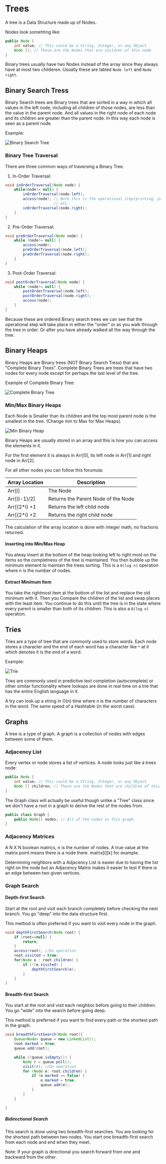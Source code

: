 # Trees

A tree is a Data Structure made up of Nodes.

Nodes look somehting like: 

```java
public Node {
    int value; // This could be a String, Integer, or any Object
    Node []; // These are the Nodes that are children of this node
}
```

Binary trees usually have two Nodes instead of the array since they always have
at most two childeren. Usually these are labled `Node left` and `Node right`.

## Binary Search Tress
Binary Search trees are Binary trees that are sorted in a way in which all
values in the left node, including all children of those nodes, are less than
the value in the parent node. And all values in the right node of each node and
its children are greater than the parent node. In this way each node is seen as
a parent node.

Example:

![Binary Search Tree](BinarySearchTree.png "Binary Search Tree")

### Binary Tree Traversal

There are three common ways of traversing a Binary Tree.

1. In-Order Traversal:

```java
void inOrderTraversal(Node node) {
    while(node!= null) {
        inOrderTraversal(node.left);
        access(node); // Note this is the operational step(printing, processing,
                      // etc.
        inOrderTraversal(node.right);
    }
}
```

2. Pre-Order Traversal:

```java
void preOrderTraversal(Node node) {
    while (node!= null) {
        access(node);
        preOrderTraversal(node.left);
        preOrderTraversal(node.right);
    }
}
```

3. Post-Order Traversal:

```java
void postOrderTraversal(Node node) {
    while (node!= null) {
        postOrderTraversal(node.left);
        postOrderTraversal(node.right);
        access(node);
    }
}
```

Because these are ordered Binary search trees we can see that the operational
step will take place in either the "order" or as you walk through the tree in
order. Or after you have already walked all the way through the tree.

## Binary Heaps
Binary Heaps are Binary trees (NOT Binary Search Tress) that are "Complete
Binary Trees". Complete Binary Trees are trees that have two nodes for every
node except for perhaps the last level of the tree. 

Example of Complete Binary Tree: 


![Complete Binary Tree](CompleteBinaryTree.png "Complete Binary Tree")

### Min/Max Binary Heaps
Each Node is Smaller than its children and the top most parent node is the
smallest in the tree. (Change min to Max for Max Heaps).


![Min Binary Heap](MinBinaryHeap.png "Min Binary Heap")

Binary Heaps are usually stored in an array and this is how you can access the 
elements in it. 

For the first element it is always in Arr[0], its left node in Arr[1] and right
node in Arr[2]. 

For all other nodes you can follow this forumula:

|Array Location|Description|
|-----------|-----------|
|Arr[i]|The Node|
|Arr[(i-1)/2]|Returns the Parent Node of the Node|
|Arr[(2*i) +1|Returns the left child node|
|Arr[(2*i) +2|Returns the right child node|

The calculation of the array location is done with integer math, no fractions
returned. 

#### Inserting into Min/Max Heap
You alway insert at the bottom of the heap looking left to right most on the
items so the completness of the tree is maintained. You then bubble up the
minimum element to maintain the trees sorting. This is a `O(log n)` operation
where n is the number of nodes. 

#### Extract Minimum Item
You take the rightmost item at the bottom of the list and replace the old
minimum with it. Then you Compare the children of the list and swap places with
the least item. You continue to do this until the tree is in the state where
every parent is smaller than both of its children. This is also a `O(log n)`
operation. 

## Tries
Tries are a type of tree that are commonly used to store words. Each node
stores a character and the end of each word has a character like `*` at it
which denotes it is the end of a word. 

Example:

![Trie](Trie.png "Trie")

Tries are commonly used in predictive text completion (autocomplete) or other
similar functionality where lookups are done in real time on a trie that has
the entire English language in it. 

A try can look up a string in O(n) time where n is the number of characters in
the word. The same speed of a Hashtable (in the worst case). 

## Graphs
A tree is a type of graph. A graph is a collection of nodes with edges between
some of them. 

### Adjacency List
Every vertex or node stores a list of vertices. A node looks just like a trees
node:

```java
public Node {
    int value; // This could be a String, Integer, or any Object
    Node [] children; // These are the Nodes that are children of this node
}
```

The Graph class will actually be useful though unlike a "Tree" class since we
don't have a root in a graph to derive the rest of the nodes from.

```java
public class Graph {
    public Node[] nodes; // All of the nodes in this graph. 
}
```

### Adjacency Matrices
A N X N boolean matrics, n is the number of nodes. A true value at the matrix
point means there is a node there. matrix[i][k] for example. 

Determining neighbors with a Adjacency List is easier due to having the list
right on the node but an Adjacency Matrix makes it easier to test if there is
an edge between two given vertices.

### Graph Search

#### Depth-first Search
Start at the root and visit each branch completely before checking the next
branch. You go "deep" into the data structure first.

This method is often preferred if you want to visit every node in the graph.

```java
void depthFirstSearch(Node root) {
    if (root==null) {
        return;
    }
    access(root); //Do operation 
    root.visited = true;
    for(Node e : root.children) {
        if (!(e.visited) {
            depthFirstSearch(e);
        }
    }
}
```

#### Breadth-first Search
You start at the root and visit each neighbor before going to their children.
You go "wide" into the search before going deep. 

This method is preferred if you want to find every path or the shortest path in
the graph.


```java
void breadthFirstSearch(Node root){
    Queue<Node> queue = new LinkedList();
    root.marked = true;
    queue.add(root);

    while (!queue.isEmpty()) {
        Node r = queue.poll();
        visit(r); //Do operation
        for (Node e: root.children) {
            if (e.marked == false) {
                e.marked = true;
                queue.add(e);
            }
        }
    }

}
```

##### Bidirectional Search
This search is done using two breadth-first searches. You are looking for the
shortest path between two nodes. You start one breadth-first search from each
node and end when they meet.

Note: If your graph is directional you search forward from one and backward
from the other.

